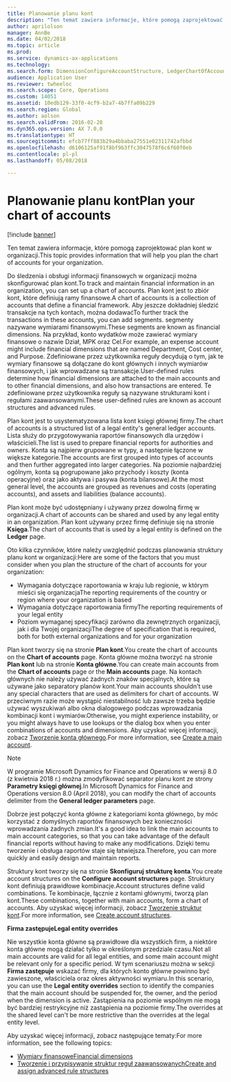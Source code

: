 ```yaml
---
title: Planowanie planu kont
description: "Ten temat zawiera informacje, które pomogą zaprojektować plan kont w organizacji."
author: aprilolson
manager: AnnBe
ms.date: 04/02/2018
ms.topic: article
ms.prod: 
ms.service: dynamics-ax-applications
ms.technology: 
ms.search.form: DimensionConfigureAccountStructure, LedgerChartOfAccounts
audience: Application User
ms.reviewer: twheeloc
ms.search.scope: Core, Operations
ms.custom: 14051
ms.assetid: 10edb129-33f0-4cf9-b2a7-4b7ffa09b229
ms.search.region: Global
ms.author: aolson
ms.search.validFrom: 2016-02-28
ms.dyn365.ops.version: AX 7.0.0
ms.translationtype: HT
ms.sourcegitcommit: efcb77ff883b29a4bbaba27551e02311742afbbd
ms.openlocfilehash: d6106125af91f8bf9b3ffc3047578f6c6f60f0eb
ms.contentlocale: pl-pl
ms.lasthandoff: 05/08/2018

---
```


# <a name="plan-your-chart-of-accounts"></a><span data-ttu-id="9b8f1-103">Planowanie planu kont</span><span class="sxs-lookup"><span data-stu-id="9b8f1-103">Plan your chart of accounts</span></span>

[!include [banner](../includes/banner.md)]

<span data-ttu-id="9b8f1-104">Ten temat zawiera informacje, które pomogą zaprojektować plan kont w organizacji.</span><span class="sxs-lookup"><span data-stu-id="9b8f1-104">This topic provides information that will help you plan the chart of accounts for your organization.</span></span>

<span data-ttu-id="9b8f1-105">Do śledzenia i obsługi informacji finansowych w organizacji można skonfigurować plan kont.</span><span class="sxs-lookup"><span data-stu-id="9b8f1-105">To track and maintain financial information in an organization, you can set up a chart of accounts.</span></span> <span data-ttu-id="9b8f1-106">Plan kont jest to zbiór kont, które definiują ramy finansowe.</span><span class="sxs-lookup"><span data-stu-id="9b8f1-106">A chart of accounts is a collection of accounts that define a financial framework.</span></span> <span data-ttu-id="9b8f1-107">Aby jeszcze dokładniej śledzić transakcje na tych kontach, można dodawać</span><span class="sxs-lookup"><span data-stu-id="9b8f1-107">To further track the transactions in these accounts, you can add segments.</span></span> <span data-ttu-id="9b8f1-108">segmenty nazywane wymiarami finansowymi.</span><span class="sxs-lookup"><span data-stu-id="9b8f1-108">These segments are known as financial dimensions.</span></span> <span data-ttu-id="9b8f1-109">Na przykład, konto wydatków może zawierać wymiary finansowe o nazwie Dział, MPK oraz Cel.</span><span class="sxs-lookup"><span data-stu-id="9b8f1-109">For example, an expense account might include financial dimensions that are named Department, Cost center, and Purpose.</span></span> <span data-ttu-id="9b8f1-110">Zdefiniowane przez użytkownika reguły decydują o tym, jak te wymiary finansowe są dołączane do kont głównych i innych wymiarów finansowych, i jak wprowadzane są transakcje.</span><span class="sxs-lookup"><span data-stu-id="9b8f1-110">User-defined rules determine how financial dimensions are attached to the main accounts and to other financial dimensions, and also how transactions are entered.</span></span> <span data-ttu-id="9b8f1-111">Te zdefiniowane przez użytkownika reguły są nazywane strukturami kont i regułami zaawansowanymi.</span><span class="sxs-lookup"><span data-stu-id="9b8f1-111">These user-defined rules are known as account structures and advanced rules.</span></span>

<span data-ttu-id="9b8f1-112">Plan kont jest to usystematyzowana lista kont księgi głównej firmy.</span><span class="sxs-lookup"><span data-stu-id="9b8f1-112">The chart of accounts is a structured list of a legal entity's general ledger accounts.</span></span> <span data-ttu-id="9b8f1-113">Lista służy do przygotowywania raportów finansowych dla urzędów i właścicieli.</span><span class="sxs-lookup"><span data-stu-id="9b8f1-113">The list is used to prepare financial reports for authorities and owners.</span></span> <span data-ttu-id="9b8f1-114">Konta są najpierw grupowane w typy, a następnie łączone w większe kategorie.</span><span class="sxs-lookup"><span data-stu-id="9b8f1-114">The accounts are first grouped into types of accounts and then further aggregated into larger categories.</span></span> <span data-ttu-id="9b8f1-115">Na poziomie najbardziej ogólnym, konta są pogrupowane jako przychody i koszty (konta operacyjne) oraz jako aktywa i pasywa (konta bilansowe).</span><span class="sxs-lookup"><span data-stu-id="9b8f1-115">At the most general level, the accounts are grouped as revenues and costs (operating accounts), and assets and liabilities (balance accounts).</span></span>

<span data-ttu-id="9b8f1-116">Plan kont może być udostępniany i używany przez dowolną firmę w organizacji.</span><span class="sxs-lookup"><span data-stu-id="9b8f1-116">A chart of accounts can be shared and used by any legal entity in an organization.</span></span> <span data-ttu-id="9b8f1-117">Plan kont używany przez firmę definiuje się na stronie **Księga**.</span><span class="sxs-lookup"><span data-stu-id="9b8f1-117">The chart of accounts that is used by a legal entity is defined on the **Ledger** page.</span></span>

<span data-ttu-id="9b8f1-118">Oto kilka czynników, które należy uwzględnić podczas planowania struktury planu kont w organizacji:</span><span class="sxs-lookup"><span data-stu-id="9b8f1-118">Here are some of the factors that you must consider when you plan the structure of the chart of accounts for your organization:</span></span>

- <span data-ttu-id="9b8f1-119">Wymagania dotyczące raportowania w kraju lub regionie, w którym mieści się organizacja</span><span class="sxs-lookup"><span data-stu-id="9b8f1-119">The reporting requirements of the country or region where your organization is based</span></span>
- <span data-ttu-id="9b8f1-120">Wymagania dotyczące raportowania firmy</span><span class="sxs-lookup"><span data-stu-id="9b8f1-120">The reporting requirements of your legal entity</span></span>
- <span data-ttu-id="9b8f1-121">Poziom wymaganej specyfikacji zarówno dla zewnętrznych organizacji, jak i dla Twojej organizacji</span><span class="sxs-lookup"><span data-stu-id="9b8f1-121">The degree of specification that is required, both for both external organizations and for your organization</span></span>

<span data-ttu-id="9b8f1-122">Plan kont tworzy się na stronie **Plan kont**.</span><span class="sxs-lookup"><span data-stu-id="9b8f1-122">You create the chart of accounts on the **Chart of accounts** page.</span></span> <span data-ttu-id="9b8f1-123">Konta główne można tworzyć na stronie **Plan kont** lub na stronie **Konta główne**.</span><span class="sxs-lookup"><span data-stu-id="9b8f1-123">You can create main accounts from the **Chart of accounts** page or the **Main accounts** page.</span></span> <span data-ttu-id="9b8f1-124">Na kontach głównych nie należy używać żadnych znaków specjalnych, które są używane jako separatory planów kont.</span><span class="sxs-lookup"><span data-stu-id="9b8f1-124">Your main accounts shouldn't use any special characters that are used as delimiters for chart of accounts.</span></span> <span data-ttu-id="9b8f1-125">W przeciwnym razie może wystąpić niestabilność lub zawsze trzeba będzie używać wyszukiwań albo okna dialogowego podczas wprowadzania kombinacji kont i wymiarów.</span><span class="sxs-lookup"><span data-stu-id="9b8f1-125">Otherwise, you might experience instability, or you might always have to use lookups or the dialog box when you enter combinations of accounts and dimensions.</span></span> <span data-ttu-id="9b8f1-126">Aby uzyskać więcej informacji, zobacz [Tworzenie konta głównego](tasks/create-main-account.md).</span><span class="sxs-lookup"><span data-stu-id="9b8f1-126">For more information, see [Create a main account](tasks/create-main-account.md).</span></span>

> [!NOTE]
> <span data-ttu-id="9b8f1-127">W programie Microsoft Dynamics for Finance and Operations w wersji 8.0 (z kwietnia 2018 r.) można zmodyfikować separator planu kont ze strony **Parametry księgi głównej**.</span><span class="sxs-lookup"><span data-stu-id="9b8f1-127">In Microsoft Dynamics for Finance and Operations version 8.0 (April 2018), you can modify the chart of accounts delimiter from the **General ledger parameters** page.</span></span>

<span data-ttu-id="9b8f1-128">Dobrze jest połączyć konta główne z kategoriami konta głównego, by móc korzystać z domyślnych raportów finansowych bez konieczności wprowadzania żadnych zmian.</span><span class="sxs-lookup"><span data-stu-id="9b8f1-128">It's a good idea to link the main accounts to main account categories, so that you can take advantage of the default financial reports without having to make any modifications.</span></span> <span data-ttu-id="9b8f1-129">Dzięki temu tworzenie i obsługa raportów staje się łatwiejsza.</span><span class="sxs-lookup"><span data-stu-id="9b8f1-129">Therefore, you can more quickly and easily design and maintain reports.</span></span>

<span data-ttu-id="9b8f1-130">Struktury kont tworzy się na stronie **Skonfiguruj strukturę konta**.</span><span class="sxs-lookup"><span data-stu-id="9b8f1-130">You create account structures on the **Configure account structures** page.</span></span> <span data-ttu-id="9b8f1-131">Struktury kont definiują prawidłowe kombinacje.</span><span class="sxs-lookup"><span data-stu-id="9b8f1-131">Account structures define valid combinations.</span></span> <span data-ttu-id="9b8f1-132">Te kombinacje, łącznie z kontami głównymi, tworzą plan kont.</span><span class="sxs-lookup"><span data-stu-id="9b8f1-132">These combinations, together with main accounts, form a chart of accounts.</span></span> <span data-ttu-id="9b8f1-133">Aby uzyskać więcej informacji, zobacz [Tworzenie struktur kont](tasks/create-account-structures.md).</span><span class="sxs-lookup"><span data-stu-id="9b8f1-133">For more information, see [Create account structures](tasks/create-account-structures.md).</span></span>

<span data-ttu-id="9b8f1-134">**Firma zastępuje**</span><span class="sxs-lookup"><span data-stu-id="9b8f1-134">**Legal entity overrides**</span></span>

<span data-ttu-id="9b8f1-135">Nie wszystkie konta główne są prawidłowe dla wszystkich firm, a niektóre konta główne mogą działać tylko w określonym przedziale czasu.</span><span class="sxs-lookup"><span data-stu-id="9b8f1-135">Not all main accounts are valid for all legal entities, and some main account might be relevant only for a specific period.</span></span> <span data-ttu-id="9b8f1-136">W tym scenariuszu można w sekcji **Firma zastępuje** wskazać firmy, dla których konto główne powinno być zawieszone, właściciela oraz okres aktywności wymiaru.</span><span class="sxs-lookup"><span data-stu-id="9b8f1-136">In this scenario, you can use the **Legal entity overrides** section to identify the companies that the main account should be suspended for, the owner, and the period when the dimension is active.</span></span> <span data-ttu-id="9b8f1-137">Zastąpienia na poziomie wspólnym nie mogą być bardziej restrykcyjne niż zastąpienia na poziomie firmy.</span><span class="sxs-lookup"><span data-stu-id="9b8f1-137">The overrides at the shared level can't be more restrictive than the overrides at the legal entity level.</span></span>

<span data-ttu-id="9b8f1-138">Aby uzyskać więcej informacji, zobacz następujące tematy:</span><span class="sxs-lookup"><span data-stu-id="9b8f1-138">For more information, see the following topics:</span></span>

- [<span data-ttu-id="9b8f1-139">Wymiary finansowe</span><span class="sxs-lookup"><span data-stu-id="9b8f1-139">Financial dimensions</span></span>](financial-dimensions.md)
- [<span data-ttu-id="9b8f1-140">Tworzenie i przypisywanie struktur reguł zaawansowanych</span><span class="sxs-lookup"><span data-stu-id="9b8f1-140">Create and assign advanced rule structures</span></span>](tasks/create-assign-advanced-rule-structures.md)

